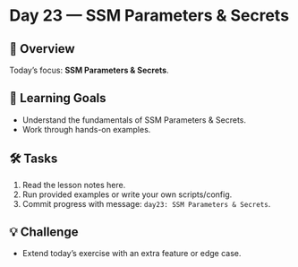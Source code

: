 # Day 23 — SSM Parameters & Secrets

## 📖 Overview
Today’s focus: **SSM Parameters & Secrets**.

## 🎯 Learning Goals
- Understand the fundamentals of SSM Parameters & Secrets.
- Work through hands-on examples.

## 🛠️ Tasks
1. Read the lesson notes here.
2. Run provided examples or write your own scripts/config.
3. Commit progress with message: `day23: SSM Parameters & Secrets`.

## 💡 Challenge
- Extend today’s exercise with an extra feature or edge case.

